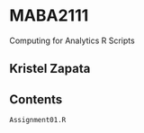 # MABA2111
Computing for Analytics R Scripts


## Kristel Zapata

## Contents

```
Assignment01.R
```
